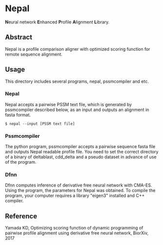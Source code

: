 # Nepal
**N**eural network **E**nhanced **P**rofile **A**lignment **L**ibrary.

## Abstract
Nepal is a profile comparison aligner with optimized scoring function for remote sequence alignment.

## Usage
This directory includes several programs, nepal, pssmcompiler and etc.

### Nepal
Nepal accepts a pairwise PSSM text file, which is generated by pssmcompiler described below, as an input and outputs an alignment in fasta format.

`$ nepal --input [PSSM text file]`

### Pssmcompiler
The python program, pssmcompiler accepts a pairwise sequence fasta file and outputs Nepal readable profile file. You need to set the correct directory of a binary of deltablast, cdd_delta and a pseudo dataset in advance of use of the program.

### Dfnn
Dfnn computes inference of derivative free neural network with CMA-ES. Using the program, the parameters for Nepal was obtained. To compile the program, your computer requires a library "eigen3" installed and C++ compiler.

## Reference
Yamada KD, Optimizing scoring function of dynamic programming of pairwise profile alignment using derivative free neural network, BiorXiv, 2017
